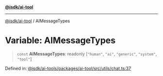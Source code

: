 [**@isdk/ai-tool**](../README.md)

***

[@isdk/ai-tool](../globals.md) / AIMessageTypes

# Variable: AIMessageTypes

> `const` **AIMessageTypes**: readonly \[`"human"`, `"ai"`, `"generic"`, `"system"`, `"tool"`\]

Defined in: [@isdk/ai-tools/packages/ai-tool/src/utils/chat.ts:37](https://github.com/isdk/ai-tool.js/blob/4ebf370aaec9c78535cb40ffc19656d7bddcb145/src/utils/chat.ts#L37)
